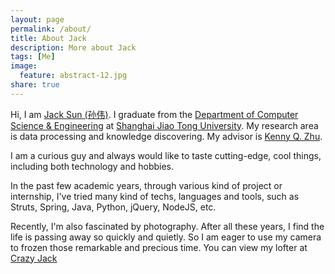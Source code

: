 ```yaml
---
layout: page
permalink: /about/
title: About Jack
description: More about Jack
tags: [Me]
image:
  feature: abstract-12.jpg
share: true
---
```


Hi, I am [Jack Sun (孙伟)](http://www.jkcrazy.net). I graduate from the
[Department of Computer Science & Engineering](http://www.cs.sjtu.edu.cn) at
[Shanghai Jiao Tong University](http://www.sjtu.edu.cn).
My research area is data processing and knowledge discovering. My advisor is
[Kenny Q. Zhu](http://www.cs.sjtu.edu.cn/~kzhu/).


I am a curious guy and always would like to taste cutting-edge, cool things, including
both technology and hobbies.


In the past few academic years, through various kind of
project or internship, I've tried many kind of techs, languages and tools,
such as Struts, Spring, Java, Python, jQuery, NodeJS, etc.


Recently, I'm also fascinated by photography. After all these years, I find the life is
passing away so quickly and quietly. So I am eager to use my camera to frozen those
remarkable and precious time. You can view my lofter at
[Crazy Jack](http://life.jkcrazy.net)